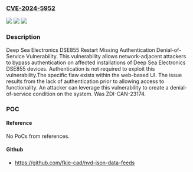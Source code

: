 ### [CVE-2024-5952](https://cve.mitre.org/cgi-bin/cvename.cgi?name=CVE-2024-5952)
![](https://img.shields.io/static/v1?label=Product&message=DSE855&color=blue)
![](https://img.shields.io/static/v1?label=Version&message=%3D%201.1.0%20&color=brighgreen)
![](https://img.shields.io/static/v1?label=Vulnerability&message=CWE-306%3A%20Missing%20Authentication%20for%20Critical%20Function&color=brighgreen)

### Description

Deep Sea Electronics DSE855 Restart Missing Authentication Denial-of-Service Vulnerability. This vulnerability allows network-adjacent attackers to bypass authentication on affected installations of Deep Sea Electronics DSE855 devices. Authentication is not required to exploit this vulnerability.The specific flaw exists within the web-based UI. The issue results from the lack of authentication prior to allowing access to functionality. An attacker can leverage this vulnerability to create a denial-of-service condition on the system. Was ZDI-CAN-23174.

### POC

#### Reference
No PoCs from references.

#### Github
- https://github.com/fkie-cad/nvd-json-data-feeds

